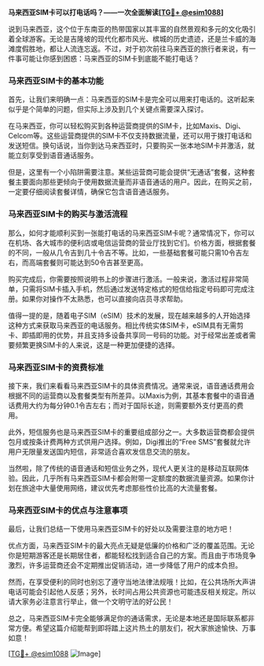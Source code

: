 **马来西亚SIM卡可以打电话吗？——一次全面解读[[TG💪+ @esim1088](https://t.me/s/esim1088)]**

说到马来西亚，这个位于东南亚的热带国家以其丰富的自然景观和多元的文化吸引着全球游客。无论是吉隆坡的现代化都市风光、槟城的历史遗迹，还是兰卡威的海滩度假胜地，都让人流连忘返。不过，对于初次前往马来西亚的旅行者来说，有一件事可能让你感到困惑：马来西亚的SIM卡到底能不能打电话？

### 马来西亚SIM卡的基本功能

首先，让我们来明确一点：马来西亚的SIM卡是完全可以用来打电话的。这听起来似乎是个简单的问题，但实际上涉及到几个关键点需要深入探讨。

在马来西亚，你可以轻松购买到各种运营商提供的SIM卡，比如Maxis、Digi、Celcom等。这些运营商提供的SIM卡不仅支持数据流量，还可以用于拨打电话和发送短信。换句话说，当你到达马来西亚时，只要购买一张本地SIM卡并激活，就能立刻享受到语音通话服务。

但是，这里有一个小陷阱需要注意。某些运营商可能会提供“无通话”套餐，这种套餐主要面向那些更倾向于使用数据流量而非语音通话的用户。因此，在购买之前，一定要仔细阅读套餐详情，确保它包含语音通话服务。

### 马来西亚SIM卡的购买与激活流程

那么，如何才能顺利买到一张能打电话的马来西亚SIM卡呢？通常情况下，你可以在机场、各大城市的便利店或电信运营商的营业厅找到它们。价格方面，根据套餐的不同，一般从几令吉到几十令吉不等。比如，一些基础套餐可能只需10令吉左右，而高端套餐则可能达到50令吉甚至更高。

购买完成后，你需要按照说明书上的步骤进行激活。一般来说，激活过程非常简单，只需将SIM卡插入手机，然后通过发送特定格式的短信给指定号码即可完成注册。如果你对操作不太熟悉，也可以直接向店员寻求帮助。

值得一提的是，随着电子SIM（eSIM）技术的发展，现在越来越多的人开始选择这种方式来获取马来西亚的电话服务。相比传统实体SIM卡，eSIM具有无需剪卡、即插即用的优势，并且支持多设备共享同一号码的功能。对于经常出差或者需要频繁更换SIM卡的人来说，这是一种更加便捷的选择。

### 马来西亚SIM卡的资费标准

接下来，我们来看看马来西亚SIM卡的具体资费情况。通常来说，语音通话费用会根据不同的运营商以及套餐类型有所差异。以Maxis为例，其基本套餐中的语音通话费用大约为每分钟0.1令吉左右；而对于国际长途，则需要额外支付更高的费用。

此外，短信服务也是马来西亚SIM卡的重要组成部分之一。大多数运营商都会提供包月或按条计费两种方式供用户选择。例如，Digi推出的“Free SMS”套餐就允许用户无限量发送国内短信，非常适合喜欢发信息交流的朋友。

当然啦，除了传统的语音通话和短信业务之外，现代人更关注的是移动互联网体验。因此，几乎所有马来西亚SIM卡都会附带一定额度的数据流量资源。如果你计划在旅途中大量使用网络，建议优先考虑那些性价比高的大流量套餐。

### 马来西亚SIM卡的优点与注意事项

最后，让我们总结一下使用马来西亚SIM卡的好处以及需要注意的地方吧！

优点方面，马来西亚SIM卡的最大亮点无疑是低廉的价格和广泛的覆盖范围。无论你是短期游客还是长期居住者，都能轻松找到适合自己的方案。而且由于市场竞争激烈，许多运营商还会不定期推出促销活动，进一步降低了用户的成本负担。

然而，在享受便利的同时也别忘了遵守当地法律法规哦！比如，在公共场所大声讲电话可能会引起他人反感；另外，长时间占用公共资源也可能违反相关规定。所以请大家务必注意言行举止，做一个文明守法的好公民！

总之，马来西亚SIM卡完全能够满足你的通话需求，无论是本地还是国际联系都非常方便。希望这篇介绍能帮到即将踏上这片热土的朋友们，祝大家旅途愉快、万事如意！

[[TG💪+ @esim1088](https://t.me/s/esim1088) ![Image](https://i.postimg.cc/4NQfJmqS/Snipaste-2025-05-13-00-14-12.png)]